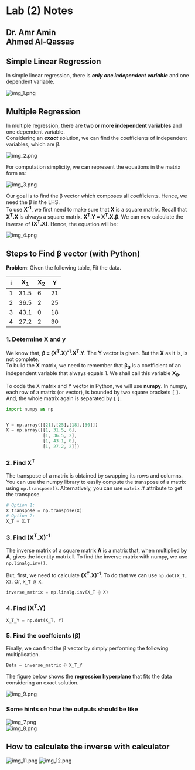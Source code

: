 # Lab (2) Notes
Dr. Amr Amin  
Ahmed Al-Qassas
---
## Simple Linear Regression
In simple linear regression, there is _**only one independent variable**_ and one dependent variable.

![img_1.png](figs/img_1.png)
## Multiple Regression
In multiple regression, there are **two or more independent variables** and one dependent variable.  
Considering an _**exact**_ solution, we can find the coefficients of independent variables, which are β.

![img_2.png](figs/img_2.png)  

For computation simplicity, we can represent the equations in the matrix form as:  

![img_3.png](figs/img_3.png)

Our goal is to find the β vector which composes all coefficients. Hence, we need the β in the LHS.   
To use **X<sup>-1</sup>**, we first need to make sure that **X** is a square matrix. Recall that **X<sup>T</sup>.X** is always a square matrix. **X<sup>T</sup>.Y = X<sup>T</sup>.X.β**. We can now calculate the inverse of **(X<sup>T</sup>.X)**. Hence, the equation will be:  

![img_4.png](figs/img_4.png)

## Steps to Find β vector (with Python)
**Problem**: Given the following table, Fit the data.

| i | X<sub>1</sub> | X<sub>2</sub> | Y  |
|---|---------------|---------------|----|
| 1 | 31.5          | 6             | 21 |
| 2 | 36.5          | 2             | 25 |
| 3 | 43.1          | 0             | 18 |
| 4 | 27.2          | 2             | 30 |
### 1. Determine X and y
We know that, **β = (X<sup>T</sup>.X)<sup>-1</sup>.X<sup>T</sup>.Y**. The **Y** vector is given. But the **X** as it is, is not complete.  
To build the **X** matrix, we need to remember that **β<sub>0</sub>** is a coefficient of an independent variable that always equals 1. We shall call this variable **X<sub>0</sub>**.  

To code the X matrix and Y vector in Python, we will use **numpy**. In numpy, each row of a matrix (or vector), is bounded by two square brackets **`[`** **`]`**. And, the whole matrix again is separated by **`[`** **`]`**.

```Python
import numpy as np


Y = np.array([[21],[25],[18],[30]])
X = np.array([[1, 31.5, 6], 
              [1, 36.5, 2], 
              [1, 43.1, 0], 
              [1, 27.2, 2]])
```

### 2. Find X<sup>T</sup>
The transpose of a matrix is obtained by swapping its rows and columns. You can use the numpy library to easily compute the transpose of a matrix using `np.transpose()`. Alternatively, you can use `matrix.T` attribute to get the transpose.

```Python
# Option 1:
X_transpose = np.transpose(X)
# Option 2:
X_T = X.T
```

### 3. Find (X<sup>T</sup>.X)<sup>-1</sup>
The inverse matrix of a square matrix **A** is a matrix that, when multiplied by **A**, gives the identity matrix **I**. To find the inverse matrix with numpy, we use `np.linalg.inv()`.

But, first, we need to calculate **(X<sup>T</sup>.X)<sup>-1</sup>**. To do that we can use `np.dot(X_T, X)`. Or, `X_T @ X`.

```Python
inverse_matrix = np.linalg.inv(X_T @ X)
```

### 4. Find (X<sup>T</sup>.Y)
```python
X_T_Y = np.dot(X_T, Y)
```

### 5. Find the coeffcients (β)
Finally, we can find the β vector by simply performing the following multiplication.
```python
Beta = inverse_matrix @ X_T_Y
```  
The figure below shows the **regression hyperplane** that fits the data considering an exact solution.  

![img_9.png](figs/img_9.png)

### Some hints on how the outputs should be like
![img_7.png](figs/img_7.png)  
![img_8.png](figs/img_8.png)

## How to calculate the inverse with calculator
![img_11.png](figs/img_11.png)
![img_12.png](figs/img_12.png)